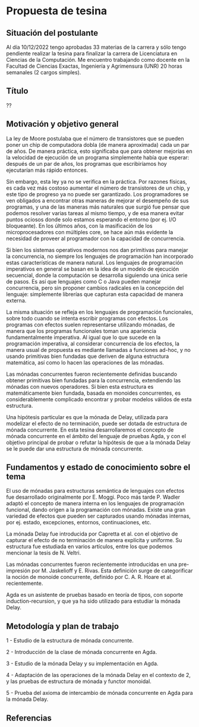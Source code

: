 # Propuesta de tesina

## Situación del postulante

Al día 10/12/2022 tengo aprobadas 33 materias de la carrera y sólo tengo pendiente realizar la tesina
para finalizar la carrera de Licenciatura en Ciencias de la Computación. Me encuentro trabajando como
docente en la Facultad de Ciencias Exactas, Ingeniería y Agrimensura (UNR) 20 horas semanales (2 cargos simples).

## Título

??

## Motivación y objetivo general

La ley de Moore postulaba que el número de transistores que se pueden
poner un chip de computadora dobla (de manera aproximada) cada un par
de años. De manera práctica, esto significaba que para obtener
mejorías en la velocidad de ejecución de un programa simplemente había
que esperar: después de un par de años, los programas que escribiríamos
hoy ejecutarían más rápido entonces.

Sin embargo, esta ley ya no se verifica en la práctica. Por razones
físicas, es cada vez más costoso aumentar el número de transistores de
un chip, y este tipo de progreso ya no puede ser garantizado. Los
programadores se ven obligados a encontrar otras maneras de mejorar el
desempeño de sus programas, y una de las maneras más naturales que
surgió fue pensar que podemos resolver varias tareas al mismo tiempo,
y de esa manera evitar puntos ociosos donde solo estamos esperando el
entorno (por ej. I/O bloqueante). En los últimos años, con la
masificación de los microprocesadores con múltiples core, se hace aún
más evidente la necesidad de proveer al programador con la capacidad
de concurrencia.

Si bien los sistemas operativos modernos nos dan primitivas para
manejar la concurrencia, no siempre los lenguajes de programación han
incorporado estas características de manera natural. Los lenguajes de
programación imperativos en general se basan en la idea de un modelo
de ejecución secuencial, donde la computación se desarrolla siguiendo
una única serie de pasos. Es así que lenguajes como C o Java pueden
manejar concurrencia, pero sin proponer cambios radicales en la
concepción del lenguaje: simplemente librerías que capturan esta
capacidad de manera externa.

La misma situación se refleja en los lenguajes de programación
funcionales, sobre todo cuando se intenta escribir programas con
efectos. Los programas con efectos suelen representarse utilizando
mónadas, de manera que los programas funcionales toman una apariencia
fundamentalmente imperativa. Al igual que lo que sucede en la
programación imperativa, al considerar concurrencia de los efectos, la
manera usual de propuesta es mediante llamadas a funciones ad-hoc, y
no usando primitivas bien fundadas que deriven de alguna estructura
matemática, así como lo hacen las operaciones de las mónadas.

Las mónadas concurrentes fueron recientemente definidas buscando
obtener primitivas bien fundadas para la concurrencia, extendiendo las
mónadas con nuevos operadores. Si bien esta estructura es
matemáticamente bien fundada, basada en monoides concurrentes, es
considerablemente complicado encontrar y probar modelos válidos de
esta estructura.

Una hipótesis particular es que la mónada de Delay, utilizada para
modelizar el efecto de no terminación, puede ser dotada de estructura
de mónada concurrente. En esta tesina desarrollaremos el concepto de
mónada concurrente en el ámbito del lenguaje de pruebas Agda, y con el
objetivo principal de probar o refutar la hipótesis de que a la mónada
Delay se le puede dar una estructura de mónada concurrente.

## Fundamentos y estado de conocimiento sobre el tema

El uso de mónadas para estructuras semántica de lenguajes con efectos
fue desarrollado originalmente por E. Moggi. Poco más tarde P. Wadler
adaptó el concepto de manera interna en los lenguajes de programación
funcional, dando origen a la programación con mónadas. Existe una gran
variedad de efectos que pueden ser capturados usando mónadas internas,
por ej. estado, excepciones, entornos, continuaciones, etc.

La mónada Delay fue introducida por Capretta et al. con el objetivo de
capturar el efecto de no terminación de manera explícita y
uniforme. Su estructura fue estudiada en varios artículos, entre los
que podemos mencionar la tesis de N. Veltri.

Las mónadas concurrentes fueron recientemente introducidas en una
pre-impresión por M. Jaskelioff y E. Rivas. Esta definición surge de
categorificar la noción de monoide concurrente, definido por
C. A. R. Hoare et al. recientemente.

Agda es un asistente de pruebas basado en teoría de tipos, con soporte
induction-recursion, y que ya ha sido utilizado para estudiar la
mónada Delay.

## Metodología y plan de trabajo

1 - Estudio de la estructura de mónada concurrente.

2 - Introducción de la clase de mónada concurrente en Agda.

3 - Estudio de la mónada Delay y su implementación en Agda.

4 - Adaptación de las operaciones de la mónada Delay en el contexto de
2, y las pruebas de estructura de mónada y functor monoidal.

5 - Prueba del axioma de intercambio de mónada concurrente en Agda
para la mónada Delay.

## Referencias

